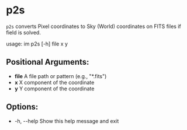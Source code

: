 # p2s
`p2s` converts Pixel coordinates to Sky (World) coordinates on FITS files if field is solved.

usage: im p2s [-h] file x y

## Positional Arguments:
  - **file**        A file path or pattern (e.g., "*.fits")  
  - **x**           X component of the coordinate  
  - **y**           Y component of the coordinate  

## Options:
  - -h, --help      Show this help message and exit  
